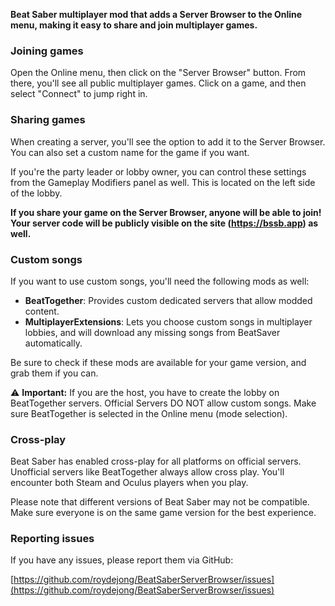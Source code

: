 **Beat Saber multiplayer mod that adds a Server Browser to the Online menu, making it easy to share and join multiplayer games.**

### Joining games
Open the Online menu, then click on the "Server Browser" button. From there, you'll see all public multiplayer games. Click on a game, and then select "Connect" to jump right in.

### Sharing games
When creating a server, you'll see the option to add it to the Server Browser. You can also set a custom name for the game if you want.

If you're the party leader or lobby owner, you can control these settings from the Gameplay Modifiers panel as well. This is located on the left side of the lobby.

**If you share your game on the Server Browser, anyone will be able to join! Your server code will be publicly visible on the site (https://bssb.app) as well.**

### Custom songs
If you want to use custom songs, you'll need the following mods as well:
- **BeatTogether**: Provides custom dedicated servers that allow modded content.
- **MultiplayerExtensions**: Lets you choose custom songs in multiplayer lobbies, and will download any missing songs from BeatSaver automatically.
 
Be sure to check if these mods are available for your game version, and grab them if you can.

⚠ **Important:** If you are the host, you have to create the lobby on BeatTogether servers. Official Servers DO NOT allow custom songs. Make sure BeatTogether is selected in the Online menu (mode selection).

### Cross-play
Beat Saber has enabled cross-play for all platforms on official servers. Unofficial servers like BeatTogether always allow cross play. You'll encounter both Steam and Oculus players when you play.

Please note that different versions of Beat Saber may not be compatible. Make sure everyone is on the same game version for the best experience.

### Reporting issues
If you have any issues, please report them via GitHub:

[https://github.com/roydejong/BeatSaberServerBrowser/issues](https://github.com/roydejong/BeatSaberServerBrowser/issues)